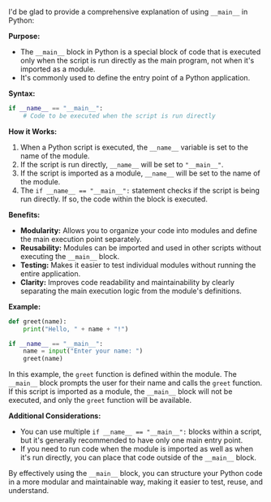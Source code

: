 I'd be glad to provide a comprehensive explanation of using `__main__` in Python:

**Purpose:**

- The `__main__` block in Python is a special block of code that is executed only when the script is run directly as the main program, not when it's imported as a module.
- It's commonly used to define the entry point of a Python application.

**Syntax:**

```python
if __name__ == "__main__":
    # Code to be executed when the script is run directly
```

**How it Works:**

1. When a Python script is executed, the `__name__` variable is set to the name of the module.
2. If the script is run directly, `__name__` will be set to `"__main__"`.
3. If the script is imported as a module, `__name__` will be set to the name of the module.
4. The `if __name__ == "__main__":` statement checks if the script is being run directly. If so, the code within the block is executed.

**Benefits:**

- **Modularity:** Allows you to organize your code into modules and define the main execution point separately.
- **Reusability:** Modules can be imported and used in other scripts without executing the `__main__` block.
- **Testing:** Makes it easier to test individual modules without running the entire application.
- **Clarity:** Improves code readability and maintainability by clearly separating the main execution logic from the module's definitions.

**Example:**

```python
def greet(name):
    print("Hello, " + name + "!")

if __name__ == "__main__":
    name = input("Enter your name: ")
    greet(name)
```

In this example, the `greet` function is defined within the module. The `__main__` block prompts the user for their name and calls the `greet` function. If this script is imported as a module, the `__main__` block will not be executed, and only the `greet` function will be available.

**Additional Considerations:**

- You can use multiple `if __name__ == "__main__":` blocks within a script, but it's generally recommended to have only one main entry point.
- If you need to run code when the module is imported as well as when it's run directly, you can place that code outside of the `__main__` block.

By effectively using the `__main__` block, you can structure your Python code in a more modular and maintainable way, making it easier to test, reuse, and understand.
